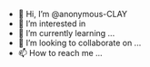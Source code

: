 - 👋 Hi, I’m @anonymous-CLAY
- 👀 I’m interested in 
- 🌱 I’m currently learning ...
- 💞️ I’m looking to collaborate on ...
- 📫 How to reach me ...

<!---
anonymous-CLAY/anonymous-CLAY is a ✨ special ✨ repository because its `README.md` (this file) appears on your GitHub profile.
You can click the Preview link to take a look at your changes.
--->
